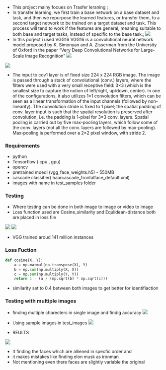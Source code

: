 


- This project mainy focues on Trasfer leraning ;
- In transfer learning, we first train a base network on a base dataset and task, and then we repurpose the learned features, or transfer them, to a second target network to be trained on a target dataset and task. This process will tend to work if the features are general, meaning suitable to both base and target tasks, instead of specific to the base task.;
![](https://3qeqpr26caki16dnhd19sv6by6v-wpengine.netdna-ssl.com/wp-content/uploads/2017/09/Depiction-of-Inductive-Transfer.png)
- In this porject i used  VGG16
VGG16 is a convolutional neural network model proposed by K. Simonyan and A. Zisserman from the University of Oxford in the paper “Very Deep Convolutional Networks for Large-Scale Image Recognition”
![](https://neurohive.io/wp-content/uploads/2018/11/vgg16.png)

![](https://neurohive.io/wp-content/uploads/2018/11/vgg16-neural-network.jpg)

- The input to cov1 layer is of fixed size 224 x 224 RGB image. The image is passed through a stack of convolutional (conv.) layers, where the filters were used with a very small receptive field: 3×3 (which is the smallest size to capture the notion of left/right, up/down, center). In one of the configurations, it also utilizes 1×1 convolution filters, which can be seen as a linear transformation of the input channels (followed by non-linearity). The convolution stride is fixed to 1 pixel; the spatial padding of conv. layer input is such that the spatial resolution is preserved after convolution, i.e. the padding is 1-pixel for 3×3 conv. layers. Spatial pooling is carried out by five max-pooling layers, which follow some of the conv.  layers (not all the conv. layers are followed by max-pooling). Max-pooling is performed over a 2×2 pixel window, with stride 2.


### Requirements
- python
- Tensorflow ( cpu , gpu)
- opencv
- pretrained moedl (vgg_face_weights.h5) - 550MB
- cascade classifier( haarcascade_frontalface_default.xml)
- images with name in test_samples folder


### Testing

- Where testing can be done in both image to image or video to image
- Loss function used are Cosine_similarity and Equlidean-distance both are 
placed in loss file

![](https://i.ibb.co/JKRhw2R/snipping1.png)
![](https://i.ibb.co/Ny3scWs/snipping2.png)
- VGG trained aroud 141 million instances



### Loss Fuction
    
```python
def cosine(X, Y):
    a = np.matmul(np.transpose(X), Y)
    b = np.sum(np.multiply(X, X))
    c = np.sum(np.multiply(Y, Y))
    return 1 - (a / (np.sqrt(b) * np.sqrt(c)))
```
	

- similarity set to 0.4 between both images to get better for identifiaction

### Testing with multiple images

- finding multiple charecters in single image and findig accuracy
 ![](https://i.ibb.co/2NxtXBG/Avengers.jpg)
 
 - Using sample images in test_images
 ![](https://i.ibb.co/6ZSDcGw/Capture1.png)
 
 - REULTS
 
 ![](https://i.ibb.co/4KsT3V2/Capture3.png)
 
 - It finding the faces which are alliened in specfic order and 
 - it makes mistakes like finding elon musk as ironman 
 - Not mentioning even there faces are slightly variable the original
 
 





